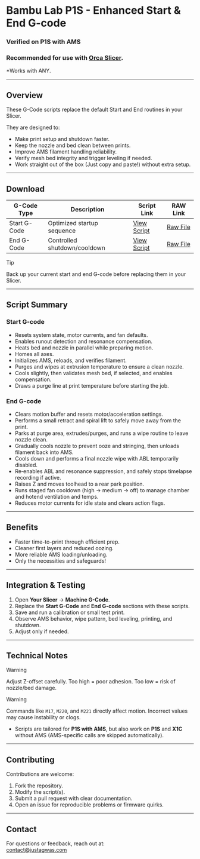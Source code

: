 # Bambu Lab P1S - Enhanced Start & End G-code
### Verified on P1S with AMS

### Recommended for use with [Orca Slicer](https://github.com/SoftFever/OrcaSlicer).

*Works with ANY.

---

## Overview

These G-Code scripts replace the default Start and End routines in your Slicer. 

They are designed to:

- Make print setup and shutdown faster.
- Keep the nozzle and bed clean between prints.
- Improve AMS filament handling reliability.
- Verify mesh bed integrity and trigger leveling if needed.
- Work straight out of the box (Just copy and paste!) without extra setup.

---

## Download

| G-Code Type      | Description                  | Script Link                                                                 | RAW Link                                                                 |
|--------------|------------------------------|-----------------------------------------------------------------------------|--------------------------------------------------------------------------|
| Start G-Code | Optimized startup sequence   | [View Script](https://github.com/Justagwas/P1S-GCODE/blob/main/start%20G-code) | [Raw File](https://github.com/Justagwas/P1S-GCODE/raw/refs/heads/main/start%20G-code) |
| End G-Code   | Controlled shutdown/cooldown | [View Script](https://github.com/Justagwas/P1S-GCODE/blob/main/end%20G-code)   | [Raw File](https://github.com/Justagwas/P1S-GCODE/raw/refs/heads/main/end%20G-code)   |

> [!TIP]  
> Back up your current start and end G-code before replacing them in your Slicer.

---

## Script Summary

### Start G-code
- Resets system state, motor currents, and fan defaults.  
- Enables runout detection and resonance compensation.
- Heats bed and nozzle in parallel while preparing motion.
- Homes all axes.
- Initializes AMS, reloads, and verifies filament.
- Purges and wipes at extrusion temperature to ensure a clean nozzle.
- Cools slightly, then validates mesh bed, if selected, and enables compensation.
- Draws a purge line at print temperature before starting the job.

### End G-code
- Clears motion buffer and resets motor/acceleration settings.
- Performs a small retract and spiral lift to safely move away from the print.
- Parks at purge area, extrudes/purges, and runs a wipe routine to leave nozzle clean.
- Gradually cools nozzle to prevent ooze and stringing, then unloads filament back into AMS.
- Cools down and performs a final nozzle wipe with ABL temporarily disabled.
- Re‑enables ABL and resonance suppression, and safely stops timelapse recording if active.
- Raises Z and moves toolhead to a rear park position.
- Runs staged fan cooldown (high → medium → off) to manage chamber and hotend ventilation and temps.
- Reduces motor currents for idle state and clears action flags.

---

## Benefits

- Faster time-to-print through efficient prep.
- Cleaner first layers and reduced oozing.
- More reliable AMS loading/unloading.
- Only the necessities and safeguards!

---

## Integration & Testing

1. Open **Your Slicer** -> **Machine G-Code**.
2. Replace the **Start G-Code** and **End G-code** sections with these scripts.
3. Save and run a calibration or small test print.
4. Observe AMS behavior, wipe pattern, bed leveling, printing, and shutdown.
5. Adjust only if needed.

---

## Technical Notes

> [!WARNING]  
> Adjust Z-offset carefully. Too high = poor adhesion. Too low = risk of nozzle/bed damage.

> [!WARNING]  
> Commands like `M17`, `M220`, and `M221` directly affect motion. Incorrect values may cause instability or clogs.

- Scripts are tailored for **P1S with AMS**, but also work on **P1S** and **X1C** without AMS (AMS-specific calls are skipped automatically).

---

## Contributing

Contributions are welcome:
1. Fork the repository.
2. Modify the script(s).
3. Submit a pull request with clear documentation.
4. Open an issue for reproducible problems or firmware quirks.

---

## Contact

For questions or feedback, reach out at:  
[contact@justagwas.com](mailto:contact@justagwas.com)
